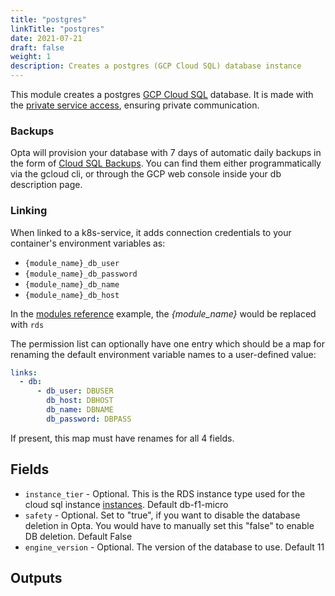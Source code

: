 ```yaml
---
title: "postgres"
linkTitle: "postgres"
date: 2021-07-21
draft: false
weight: 1
description: Creates a postgres (GCP Cloud SQL) database instance
---
```


This module creates a postgres [GCP Cloud SQL](https://cloud.google.com/sql/docs/introduction) database. It is made with
the [private service access](https://cloud.google.com/vpc/docs/private-services-access), ensuring private communication.

### Backups
Opta will provision your database with 7 days of automatic daily backups in the form of
[Cloud SQL Backups](https://cloud.google.com/sql/docs/postgres/backup-recovery/backups).
You can find them either programmatically via the gcloud cli, or through the GCP web console inside your db description
page.

### Linking

When linked to a k8s-service, it adds connection credentials to your container's environment variables as:

- `{module_name}_db_user`
- `{module_name}_db_password`
- `{module_name}_db_name`
- `{module_name}_db_host`

In the [modules reference](/reference) example, the _{module_name}_ would be replaced with `rds`

The permission list can optionally have one entry which should be a map for renaming the default environment variable
names to a user-defined value:

```yaml
links:
  - db:
      - db_user: DBUSER
        db_host: DBHOST
        db_name: DBNAME
        db_password: DBPASS
```

If present, this map must have renames for all 4 fields.


## Fields

- `instance_tier` - Optional. This is the RDS instance type used for the cloud sql instance [instances](https://cloud.google.com/sql/pricing). Default db-f1-micro
- `safety` - Optional. Set to "true", if you want to disable the database deletion in Opta. You would have to manually set this "false" to enable DB deletion. Default False
- `engine_version` - Optional. The version of the database to use. Default 11

## Outputs

